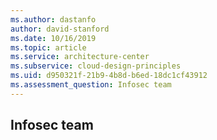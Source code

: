 ```yaml
---
ms.author: dastanfo
author: david-stanford
ms.date: 10/16/2019
ms.topic: article
ms.service: architecture-center
ms.subservice: cloud-design-principles
ms.uid: d950321f-21b9-4b8d-b6ed-18dc1cf43912
ms.assessment_question: Infosec team
---
```

## Infosec team


